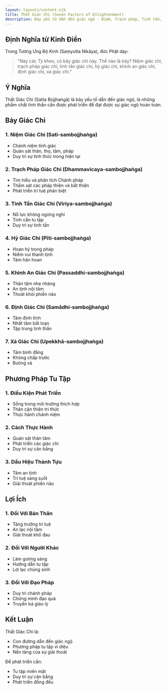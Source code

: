 ```yaml
---
layout: layouts/content.njk
title: Thất Giác Chi (Seven Factors of Enlightenment)
description: Bảy yếu tố dẫn đến giác ngộ - Niệm, Trạch pháp, Tinh tấn, Hỷ, Khinh an, Định, Xả
---
```


## Định Nghĩa từ Kinh Điển

Trong Tương Ưng Bộ Kinh (Saṃyutta Nikāya), đức Phật dạy:

> "Này các Tỳ kheo, có bảy giác chi này. Thế nào là bảy? Niệm giác chi, trạch pháp giác chi, tinh tấn giác chi, hỷ giác chi, khinh an giác chi, định giác chi, xả giác chi."

## Ý Nghĩa

Thất Giác Chi (Satta Bojjhaṅgā) là bảy yếu tố dẫn đến giác ngộ, là những phẩm chất tinh thần cần được phát triển để đạt được sự giác ngộ hoàn toàn.

## Bảy Giác Chi

### 1. Niệm Giác Chi (Sati-sambojjhaṅga)
- Chánh niệm tỉnh giác
- Quán sát thân, thọ, tâm, pháp
- Duy trì sự tỉnh thức trong hiện tại

### 2. Trạch Pháp Giác Chi (Dhammavicaya-sambojjhaṅga)
- Tìm hiểu và phân tích Chánh pháp
- Thẩm sát các pháp thiện và bất thiện
- Phát triển trí tuệ phân biệt

### 3. Tinh Tấn Giác Chi (Viriya-sambojjhaṅga)
- Nỗ lực không ngừng nghỉ
- Tinh cần tu tập
- Duy trì sự tinh tấn

### 4. Hỷ Giác Chi (Pīti-sambojjhaṅga)
- Hoan hỷ trong pháp
- Niềm vui thanh tịnh
- Tâm hân hoan

### 5. Khinh An Giác Chi (Passaddhi-sambojjhaṅga)
- Thân tâm nhẹ nhàng
- An tịnh nội tâm
- Thoát khỏi phiền não

### 6. Định Giác Chi (Samādhi-sambojjhaṅga)
- Tâm định tĩnh
- Nhất tâm bất loạn
- Tập trung tinh thần

### 7. Xả Giác Chi (Upekkhā-sambojjhaṅga)
- Tâm bình đẳng
- Không chấp trước
- Buông xả

## Phương Pháp Tu Tập

### 1. Điều Kiện Phát Triển
- Sống trong môi trường thích hợp
- Thân cận thiện tri thức
- Thực hành chánh niệm

### 2. Cách Thực Hành
- Quán sát thân tâm
- Phát triển các giác chi
- Duy trì sự cân bằng

### 3. Dấu Hiệu Thành Tựu
- Tâm an tịnh
- Trí tuệ sáng suốt
- Giải thoát phiền não

## Lợi Ích

### 1. Đối Với Bản Thân
- Tăng trưởng trí tuệ
- An lạc nội tâm
- Giải thoát khổ đau

### 2. Đối Với Người Khác
- Làm gương sáng
- Hướng dẫn tu tập
- Lợi lạc chúng sinh

### 3. Đối Với Đạo Pháp
- Duy trì chánh pháp
- Chứng minh đạo quả
- Truyền bá giáo lý

## Kết Luận

Thất Giác Chi là:
- Con đường dẫn đến giác ngộ
- Phương pháp tu tập vi diệu
- Nền tảng của sự giải thoát

Để phát triển cần:
- Tu tập miên mật
- Duy trì sự cân bằng
- Phát triển đồng đều
